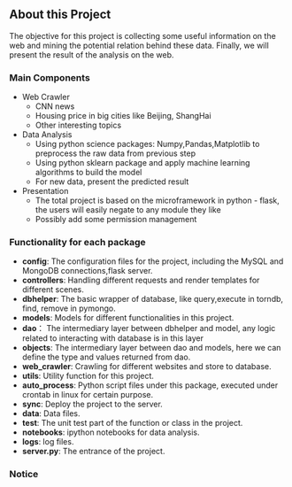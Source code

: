 ## About this Project

The objective for this project is collecting some useful information on the web and mining the potential relation behind these data. Finally, we will present the result of the analysis on the web.

### Main Components
- Web Crawler
  - CNN news
  - Housing price in big cities like Beijing, ShangHai
  - Other interesting topics
- Data Analysis  
  - Using python science packages: Numpy,Pandas,Matplotlib to preprocess the
raw data from previous step
  - Using python sklearn package and apply machine learning algorithms to build the
  model
  - For new data, present the predicted result
- Presentation
  - The total project is based on the microframework in python - flask, the users will easily negate to any module they like
  - Possibly add some permission management

### Functionality for each package
  - **config**: The configuration files for the project, including the MySQL and MongoDB connections,flask server.
  - **controllers**: Handling different requests and render templates for different scenes.
  - **dbhelper**: The basic wrapper of database, like query,execute in torndb, find, remove in pymongo.
  - **models**: Models for different functionalities in this project.
  - **dao**： The intermediary layer between dbhelper and model, any logic related to interacting with database is in this layer
  - **objects**: The intermediary layer between dao and models, here we can define the type and values returned from dao.
  - **web_crawler**: Crawling for different websites and store to database.
  - **utils**: Utility function for this project.
  - **auto_process**: Python script files under this package, executed under crontab in linux for certain purpose.
  - **sync**: Deploy the project to the server.
  - **data**: Data files.
  - **test**: The unit test part of the function or class in the project.
  - **notebooks**: ipython notebooks for data analysis.
  - **logs**: log files.
  - **server.py**: The entrance of the project.

### Notice 
